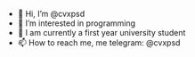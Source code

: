 - 👋 Hi, I’m @cvxpsd
- 👀 I’m interested in programming
- 🌱 I am currently a first year university student
- 📫 How to reach me, me telegram: @cvxpsd

